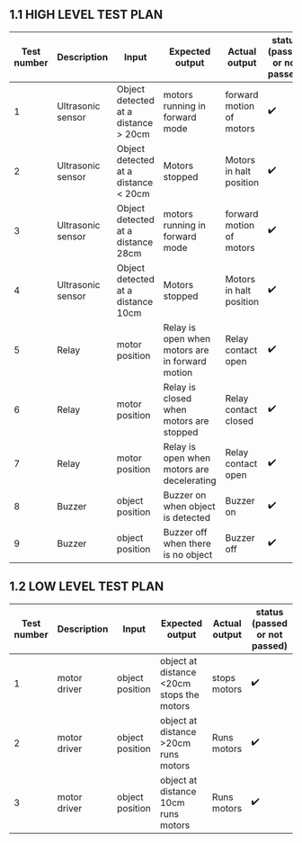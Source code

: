 ## 1.1 HIGH LEVEL TEST PLAN
|Test number|Description|Input|Expected output|Actual output|status (passed or not passed)|
|-----------|-----------|----|----------------|-------------|------|
|1|Ultrasonic sensor|Object detected at a distance > 20cm|motors running in forward mode|forward motion of motors|:heavy_check_mark:|
|2|Ultrasonic sensor|Object detected at a distance < 20cm|Motors stopped|Motors in halt position|:heavy_check_mark:|
|3|Ultrasonic sensor|Object detected at a distance 28cm|motors running in forward mode|forward motion of motors|:heavy_check_mark:|
|4|Ultrasonic sensor|Object detected at a distance 10cm|Motors stopped|Motors in halt position|:heavy_check_mark:|
|5| Relay|motor position|Relay is open when motors are in forward motion| Relay contact open|:heavy_check_mark:|
|6| Relay|motor position|Relay is closed when motors are stopped| Relay contact closed|:heavy_check_mark:|
|7| Relay|motor position|Relay is open when motors are decelerating| Relay contact open|:heavy_check_mark:|
|8| Buzzer|object position|Buzzer on when object is detected|Buzzer on|:heavy_check_mark:|
|9| Buzzer|object position|Buzzer off when there is no object|Buzzer off|:heavy_check_mark:|

## 1.2 LOW LEVEL TEST PLAN

|Test number|Description|Input|Expected output|Actual output|status (passed or not passed)|
|-----------|-----------|----|----------------|-------------|------|
|1|motor driver|object position|object at distance <20cm stops the motors|stops motors|:heavy_check_mark:|
|2|motor driver|object position|object at distance >20cm runs motors|Runs motors|:heavy_check_mark:|
|3|motor driver|object position|object at distance 10cm runs motors|Runs motors|:heavy_check_mark:|


